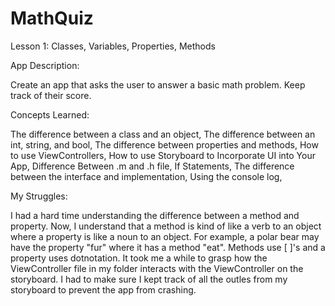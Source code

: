 # MathQuiz
Lesson 1: Classes, Variables, Properties, Methods

App Description: 

Create an app that asks the user to answer a basic math problem. Keep track of their score.

Concepts Learned: 

The difference between a class and an object, 
The difference between an int, string, and bool, 
The difference between properties and methods, 
How to use ViewControllers, 
How to use Storyboard to Incorporate UI into Your App, 
Difference Between .m and .h file, 
If Statements, 
The difference between the interface and implementation, 
Using the console log, 

My Struggles:

I had a hard time understanding the difference between a method and property. Now, I understand that a method is kind of like a verb to an object where a property is like a noun to an object. For example, a polar bear may have the property "fur" where it has a method "eat". Methods use [ ]'s and a property uses dotnotation. It took me a while to grasp how the ViewController file in my folder interacts with the ViewController on the storyboard. I had to make sure I kept track of all the outles from my storyboard to prevent the app from crashing.

